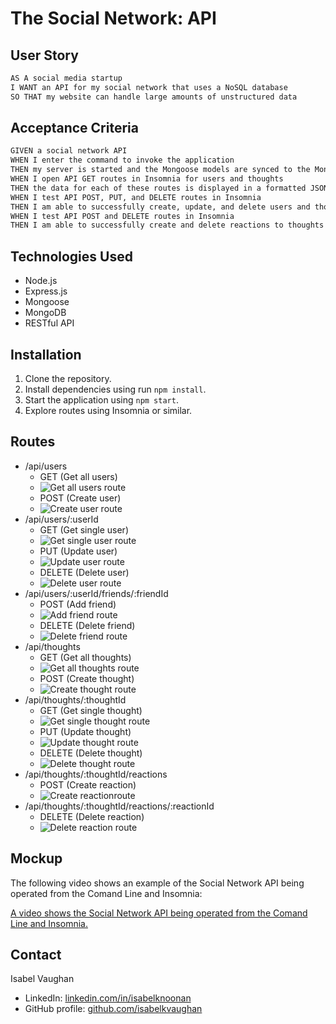# The Social Network: API

## User Story

```md
AS A social media startup
I WANT an API for my social network that uses a NoSQL database
SO THAT my website can handle large amounts of unstructured data
```

## Acceptance Criteria

```md
GIVEN a social network API
WHEN I enter the command to invoke the application
THEN my server is started and the Mongoose models are synced to the MongoDB database
WHEN I open API GET routes in Insomnia for users and thoughts
THEN the data for each of these routes is displayed in a formatted JSON
WHEN I test API POST, PUT, and DELETE routes in Insomnia
THEN I am able to successfully create, update, and delete users and thoughts in my database
WHEN I test API POST and DELETE routes in Insomnia
THEN I am able to successfully create and delete reactions to thoughts and add and remove friends to a user’s friend list
```

## Technologies Used

- Node.js
- Express.js
- Mongoose
- MongoDB
- RESTful API

## Installation

1. Clone the repository.
2. Install dependencies using run `npm install`.
3. Start the application using `npm start`.
4. Explore routes using Insomnia or similar. 

## Routes

- /api/users
    - GET (Get all users)
    - ![Get all users route](./public/images/screenshot-getusers.png)
    - POST (Create user)
    - ![Create user route](./public/images/screenshot-createuser.png)
- /api/users/:userId
    - GET (Get single user)
    - ![Get single user route](./public/images/screenshot-getsingleuser.png)
    - PUT (Update user)
    - ![Update user route](./public/images/screenshot-updateuser.png)
    - DELETE (Delete user)
    - ![Delete user route](./public/images/screenshot-deleteuser.png)
- /api/users/:userId/friends/:friendId
    - POST (Add friend)
    - ![Add friend route](./public/images/screenshot-addfriend.png)
    - DELETE (Delete friend)
    - ![Delete friend route](./public/images/screenshot-deletefriend.png)
- /api/thoughts
    - GET (Get all thoughts)
    - ![Get all thoughts route](./public/images/screenshot-getthoughts.png)
    - POST (Create thought)
    - ![Create thought route](./public/images/screenshot-createthought.png)
- /api/thoughts/:thoughtId
    - GET (Get single thought)
    - ![Get single thought route](./public/images/screenshot-getsinglethought.png)
    - PUT (Update thought)
    - ![Update thought route](./public/images/screenshot-updatethought.png)
    - DELETE (Delete thought)
    - ![Delete thought route](./public/images/screenshot-deletethought.png)
- /api/thoughts/:thoughtId/reactions
    - POST (Create reaction)
    - ![Create reactionroute](./public/images/screenshot-createreaction.png)
- /api/thoughts/:thoughtId/reactions/:reactionId
    - DELETE (Delete reaction)
    - ![Delete reaction route](./public/images/screenshot-deletereaction.png)
    
## Mockup
The following video shows an example of the Social Network API being operated from the Comand Line and Insomnia:

[A video shows the Social Network API being operated from the Comand Line and Insomnia.](https://drive.google.com/file/d/1DCbxPjKqxbKYuRV3mzuYkadEhyYcL5Ii/view?usp=sharing)

## Contact

Isabel Vaughan

- LinkedIn: [linkedin.com/in/isabelknoonan](https://www.linkedin.com/in/isabelknoonan/)
- GitHub profile: [github.com/isabelkvaughan](https://github.com/isabelkvaughan)

